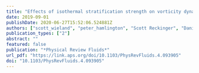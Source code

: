 ```yaml
---
title: "Effects of isothermal stratification strength on vorticity dynamics for single-mode compressible Rayleigh-Taylor instability"
date: 2019-09-01
publishDate: 2020-06-27T15:52:06.524881Z
authors: ["scott_wieland", "peter_hamlington", "Scott Reckinger", "Daniel Livescu"]
publication_types: ["2"]
abstract: ""
featured: false
publication: "*Physical Review Fluids*"
url_pdf: "https://link.aps.org/doi/10.1103/PhysRevFluids.4.093905"
doi: "10.1103/PhysRevFluids.4.093905"
---
```


